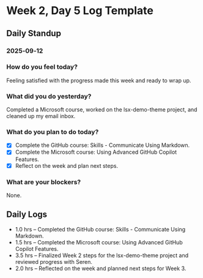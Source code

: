 # Week 2, Day 5 Log Template

## Daily Standup

### 2025‑09‑12

### How do you feel today?

Feeling satisfied with the progress made this week and ready to wrap up.

### What did you do yesterday?

Completed a Microsoft course, worked on the lsx-demo-theme project, and cleaned up my email inbox.

### What do you plan to do today?

-   [x] Complete the GitHub course: Skills - Communicate Using Markdown.
-   [x] Complete the Microsoft course: Using Advanced GitHub Copilot Features.
-   [x] Reflect on the week and plan next steps.

### What are your blockers?

None.

## Daily Logs

-   1.0 hrs – Completed the GitHub course: Skills - Communicate Using Markdown.
-   1.5 hrs – Completed the Microsoft course: Using Advanced GitHub Copilot Features.
-   3.5 hrs – Finalized Week 2 steps for the lsx-demo-theme project and reviewed progress with Seren.
-   2.0 hrs – Reflected on the week and planned next steps for Week 3.
